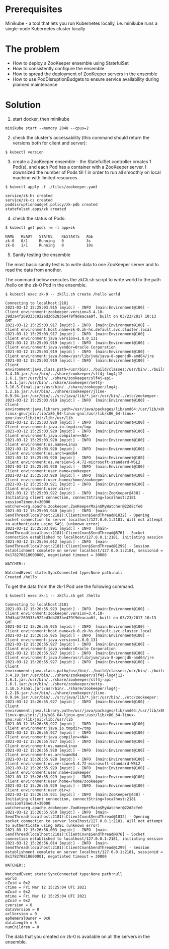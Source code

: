 Prerequisites
==============

Minikube - a tool that lets you run Kubernetes locally, i.e. minikube runs a single-node Kubernetes cluster locally


The problem
============

* How to deploy a ZooKeeper ensemble using StatefulSet
* How to consistently configure the ensemble
* How to spread the deployment of ZooKeeper servers in the ensemble
* How to use PodDisruptionBudgets to ensure service availability during planned maintenance

Solution
=========

1) start docker, then minikube

```
minikube start --memory 2048 --cpus=2
```

2) check the cluster's accessability (this command should return the versions both for client and server):

```
$ kubectl version
```

3) create a ZooKeeper ensemble - the StatefulSet controller creates 1 Pod(s), and each Pod has a container with a ZooKeeper server. I downsized the number of Pods till 1 in order to run all smoothly on local machine with limited resources

```
$ kubectl apply -f ./files/zookeeper.yaml

service/zk-hs created
service/zk-cs created
poddisruptionbudget.policy/zk-pdb created
statefulset.apps/zk created
```

4) check the status of Pods:

```
$ kubectl get pods -w -l app=zk

NAME   READY   STATUS    RESTARTS   AGE
zk-0   0/1     Running   0          3s
zk-0   1/1     Running   0          19s
```

5) Sanity testing the ensemble

The most basic sanity test is to write data to one ZooKeeper server and to read the data from another.

The command below executes the zkCli.sh script to write world to the path /hello on the zk-0 Pod in the ensemble.

```
$ kubectl exec zk-0 -- zkCli.sh create /hello world

Connecting to localhost:2181
2021-03-12 15:25:03,915 [myid:] - INFO  [main:Environment@100] - Client environment:zookeeper.version=3.4.10-39d3a4f269333c922ed3db283be479f9deacaa0f, built on 03/23/2017 10:13 GMT
2021-03-12 15:25:03,917 [myid:] - INFO  [main:Environment@100] - Client environment:host.name=zk-0.zk-hs.default.svc.cluster.local
2021-03-12 15:25:03,917 [myid:] - INFO  [main:Environment@100] - Client environment:java.version=1.8.0_131
2021-03-12 15:25:03,919 [myid:] - INFO  [main:Environment@100] - Client environment:java.vendor=Oracle Corporation
2021-03-12 15:25:03,919 [myid:] - INFO  [main:Environment@100] - Client environment:java.home=/usr/lib/jvm/java-8-openjdk-amd64/jre
2021-03-12 15:25:03,919 [myid:] - INFO  [main:Environment@100] - Client environment:java.class.path=/usr/bin/../build/classes:/usr/bin/../build/lib/*.jar:/usr/bin/../share/zookeeper/zookeeper-3.4.10.jar:/usr/bin/../share/zookeeper/slf4j-log4j12-1.6.1.jar:/usr/bin/../share/zookeeper/slf4j-api-1.6.1.jar:/usr/bin/../share/zookeeper/netty-3.10.5.Final.jar:/usr/bin/../share/zookeeper/log4j-1.2.16.jar:/usr/bin/../share/zookeeper/jline-0.9.94.jar:/usr/bin/../src/java/lib/*.jar:/usr/bin/../etc/zookeeper:
2021-03-12 15:25:03,919 [myid:] - INFO  [main:Environment@100] - Client environment:java.library.path=/usr/java/packages/lib/amd64:/usr/lib/x86_64-linux-gnu/jni:/lib/x86_64-linux-gnu:/usr/lib/x86_64-linux-gnu:/usr/lib/jni:/lib:/usr/lib
2021-03-12 15:25:03,920 [myid:] - INFO  [main:Environment@100] - Client environment:java.io.tmpdir=/tmp
2021-03-12 15:25:03,920 [myid:] - INFO  [main:Environment@100] - Client environment:java.compiler=<NA>
2021-03-12 15:25:03,920 [myid:] - INFO  [main:Environment@100] - Client environment:os.name=Linux
2021-03-12 15:25:03,920 [myid:] - INFO  [main:Environment@100] - Client environment:os.arch=amd64
2021-03-12 15:25:03,920 [myid:] - INFO  [main:Environment@100] - Client environment:os.version=5.4.72-microsoft-standard-WSL2
2021-03-12 15:25:03,920 [myid:] - INFO  [main:Environment@100] - Client environment:user.name=zookeeper
2021-03-12 15:25:03,920 [myid:] - INFO  [main:Environment@100] - Client environment:user.home=/home/zookeeper
2021-03-12 15:25:03,921 [myid:] - INFO  [main:Environment@100] - Client environment:user.dir=/
2021-03-12 15:25:03,922 [myid:] - INFO  [main:ZooKeeper@438] - Initiating client connection, connectString=localhost:2181 sessionTimeout=30000 watcher=org.apache.zookeeper.ZooKeeperMain$MyWatcher@22d8cfe0
2021-03-12 15:25:03,940 [myid:] - INFO  [main-SendThread(localhost:2181):ClientCnxn$SendThread@1032] - Opening socket connection to server localhost/127.0.0.1:2181. Will not attempt to authenticate using SASL (unknown error)
2021-03-12 15:25:03,991 [myid:] - INFO  [main-SendThread(localhost:2181):ClientCnxn$SendThread@876] - Socket connection established to localhost/127.0.0.1:2181, initiating session
2021-03-12 15:25:04,012 [myid:] - INFO  [main-SendThread(localhost:2181):ClientCnxn$SendThread@1299] - Session establishment complete on server localhost/127.0.0.1:2181, sessionid = 0x178270818600000, negotiated timeout = 30000

WATCHER::

WatchedEvent state:SyncConnected type:None path:null
Created /hello
```

To get the data from the zk-1 Pod use the following command.

```
$ kubectl exec zk-1 -- zkCli.sh get /hello

Connecting to localhost:2181
2021-03-12 15:26:55,923 [myid:] - INFO  [main:Environment@100] - Client environment:zookeeper.version=3.4.10-39d3a4f269333c922ed3db283be479f9deacaa0f, built on 03/23/2017 10:13 GMT
2021-03-12 15:26:55,925 [myid:] - INFO  [main:Environment@100] - Client environment:host.name=zk-0.zk-hs.default.svc.cluster.local
2021-03-12 15:26:55,925 [myid:] - INFO  [main:Environment@100] - Client environment:java.version=1.8.0_131
2021-03-12 15:26:55,927 [myid:] - INFO  [main:Environment@100] - Client environment:java.vendor=Oracle Corporation
2021-03-12 15:26:55,927 [myid:] - INFO  [main:Environment@100] - Client environment:java.home=/usr/lib/jvm/java-8-openjdk-amd64/jre
2021-03-12 15:26:55,927 [myid:] - INFO  [main:Environment@100] - Client environment:java.class.path=/usr/bin/../build/classes:/usr/bin/../build/lib/*.jar:/usr/bin/../share/zookeeper/zookeeper-3.4.10.jar:/usr/bin/../share/zookeeper/slf4j-log4j12-1.6.1.jar:/usr/bin/../share/zookeeper/slf4j-api-1.6.1.jar:/usr/bin/../share/zookeeper/netty-3.10.5.Final.jar:/usr/bin/../share/zookeeper/log4j-1.2.16.jar:/usr/bin/../share/zookeeper/jline-0.9.94.jar:/usr/bin/../src/java/lib/*.jar:/usr/bin/../etc/zookeeper:
2021-03-12 15:26:55,927 [myid:] - INFO  [main:Environment@100] - Client environment:java.library.path=/usr/java/packages/lib/amd64:/usr/lib/x86_64-linux-gnu/jni:/lib/x86_64-linux-gnu:/usr/lib/x86_64-linux-gnu:/usr/lib/jni:/lib:/usr/lib
2021-03-12 15:26:55,927 [myid:] - INFO  [main:Environment@100] - Client environment:java.io.tmpdir=/tmp
2021-03-12 15:26:55,927 [myid:] - INFO  [main:Environment@100] - Client environment:java.compiler=<NA>
2021-03-12 15:26:55,927 [myid:] - INFO  [main:Environment@100] - Client environment:os.name=Linux
2021-03-12 15:26:55,928 [myid:] - INFO  [main:Environment@100] - Client environment:os.arch=amd64
2021-03-12 15:26:55,928 [myid:] - INFO  [main:Environment@100] - Client environment:os.version=5.4.72-microsoft-standard-WSL2
2021-03-12 15:26:55,929 [myid:] - INFO  [main:Environment@100] - Client environment:user.name=zookeeper
2021-03-12 15:26:55,929 [myid:] - INFO  [main:Environment@100] - Client environment:user.home=/home/zookeeper
2021-03-12 15:26:55,929 [myid:] - INFO  [main:Environment@100] - Client environment:user.dir=/
2021-03-12 15:26:55,931 [myid:] - INFO  [main:ZooKeeper@438] - Initiating client connection, connectString=localhost:2181 sessionTimeout=30000 watcher=org.apache.zookeeper.ZooKeeperMain$MyWatcher@22d8cfe0
2021-03-12 15:26:55,950 [myid:] - INFO  [main-SendThread(localhost:2181):ClientCnxn$SendThread@1032] - Opening socket connection to server localhost/127.0.0.1:2181. Will not attempt to authenticate using SASL (unknown error)
2021-03-12 15:26:56,003 [myid:] - INFO  [main-SendThread(localhost:2181):ClientCnxn$SendThread@876] - Socket connection established to localhost/127.0.0.1:2181, initiating session
2021-03-12 15:26:56,014 [myid:] - INFO  [main-SendThread(localhost:2181):ClientCnxn$SendThread@1299] - Session establishment complete on server localhost/127.0.0.1:2181, sessionid = 0x178270818600001, negotiated timeout = 30000

WATCHER::

WatchedEvent state:SyncConnected type:None path:null
world
cZxid = 0x2
ctime = Fri Mar 12 15:25:04 UTC 2021
mZxid = 0x2
mtime = Fri Mar 12 15:25:04 UTC 2021
pZxid = 0x2
cversion = 0
dataVersion = 0
aclVersion = 0
ephemeralOwner = 0x0
dataLength = 5
numChildren = 0
```

The data that you created on zk-0 is available on all the servers in the ensemble.
